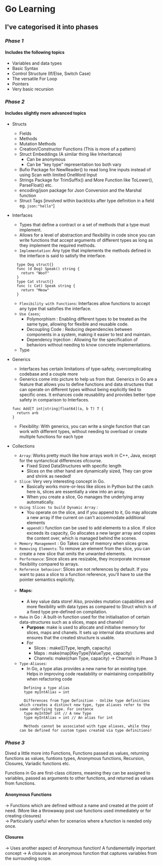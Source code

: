 # Go Learning

## I've categorised it into phases

### *Phase 1*

#### Includes the following topics

+ Variables and data types
+ Basic Syntax
+ Control Structure (If/Else, Switch Case)
+ The versatile For Loop
+ Pointers
+ Very basic recursion

### *Phase 2*

#### Includes slightly more advanced topics

+ Structs
  + Fields
  + Methods
  + Mutation Methods
  + Creation/Constructor Functions (This is more of a pattern)
  + Struct Embeddings (A similar thing like Inheritance)
    + Can be anonymous
    + Can be "key type" representation too both vary
  + Bufio Package for NewReader() to read long line inputs instead of using Scan with limited OneWord Input
  + Strings Package for TrimSuffix() and More Function like ToLower(), ParseFloat() etc.
  + encoding/json package for Json Conversion and the Marshal function
  + Struct Tags [involved within backticks after type definition in a field eg. `json:"hello"`]
  
+ Interfaces
  + Types that define a contract or a set of methods that a type must implement.
  + Allows for a level of abstraction and flexibility in code since you can write functions that accept arguments of different types as long as they implement the required methods.
  + `Implementation`: Any type that implements the methods defined in the interface is said to satisfy the interface.
  
  ```
    type Dog struct{}
    func (d Dog) Speak() string {
      return "Woof"
    }
    type Cat struct{}
    func (c Cat) Speak string {
      return "Meow"
    }
  ```

  + `Flexibility with Functions`: Interfaces allow functions to accept any type that satisfies the interface.
  + `Use Cases`;
    + Polymorphism : Enabling different types to be treated as the same type, allowing for flexible and reusable code.
    + Decoupling Code : Reducing dependencies between components in a system, making it easier to test and maintain.
    + Dependency Injection : Allowing for the specification of behaviors without needing to know concrete implementations.
  + Type

+ Generics
  + Interfaces has certain limitations of type-safety, overcomplicating codebase and a couple more
  + Generics come into picture to help us from that. Generics in Go are a feature that allows you to define functions and data structures that can operate on different types without being explicitly tied to specific ones. It enhances code reusability and provides better type safety in comparison to Interfaces.
  ```
  func Add[T int|string|float64](a, b T) T {
    return a+b
  }
  ```
  + Flexibility: With generics, you can write a single function that can work with different types, without needing to overload or create multiple functions for each type

+ Collections
  + `Array`: Works pretty much like how arrays work in C++, Java, except for the syntanctical differences ofcourse.
    + Fixed Sized DataStructures with specific length
    + Slices on the other hand are dynamically sized, They can grow and shrink as needed! 
  + `Slice`: Very very interesting concept in Go. 
    + Basically works more-or-less like slices in Python but the catch here is, slices are essentially a view into an array. 
    + When you create a slice, Go manages the underlying array automatically.
  + `Using Slices to build Dynamic Array` :
    + You operate on the slice, and if you append to it, Go may allocate a new array if the current on can't accommodate additional elements
    + `append()` function can be used to add elements to a slice. If slice exceeds its capacity, Go allocates a new larger array and copies the content over, which is managed behind the scenes.
  + `Memory Management` : Go Takes care of memory when slices grow. 
  + `Removing Elements`: To remove an element from the slice, you can create a new slice that omits the unwanted elements. 
  + `Performance`: Since slices are resizable, they incorporate increase flexibility compared to arrays. 
  + `Reference behaviour`: Slices are not references by default. If you want to pass a slice to a function reference, you'll have to use the pointer semantics explicitly.
  + #### Maps:
    + A key value data store! Also, provides mutation capabilities and more flexibility with data types as compared to Struct which is of a fixed type pre-defined on compilation.
  + `Make` in Go : A built-in function used for the initialisation of certain data-structures such as a slices, maps and chanels! 
    + **Purpose**: make is used to allocate and initialise memory for slices, maps and chanels. It sets up internal data structures and ensures that the created structure is usable.
    + For 
      + Slices : make([]Type, length, capacity)
      + Maps : make(map[KeyType]ValueType, capacity)
      + Channels: make(chan Type, capacity) -> Channels in Phase 3
  + `Type-Aliases`:
    + In Go, a type alias provides a new name for an existing type. Helps in improving code readability or maintaining compatibility when refactoring code
    ``` 
      Defining a type alias
      type myIntAlias = int

      Differences from Type Definition - Unlike type definitions which creates a distinct new type, type aliases refer to the same underlying type. For instance
      type myIntDef int // A new Type
      type myIntAlias = int // An alias for int

      Methods cannot be associated with type aliases, while they can be defined for custom types created via type definitions!
    ```

### *Phase 3*

Dived a little more into Functions, Functions passed as values, returning functions as values, funtions types, Anonymous functions, Recursion, Closures, Variadic functions etc.


Functions in Go are first-class citizens, meaning they can be assigned to variables, passed as arguments to other functions, and returned as values from functions.

#### Anonymous Functions

-> Functions which are defined without a name and created at the point of need. (More like a throwaway post use functions used immediately or for creating closures)  
-> Particularly useful when for scenarios where a function is needed only once. 


#### Closures

-> Uses another aspect of Anonymous function! A fundamentally important concept
-> A closure is an anonymous function that captures variables from the surrounding scope.